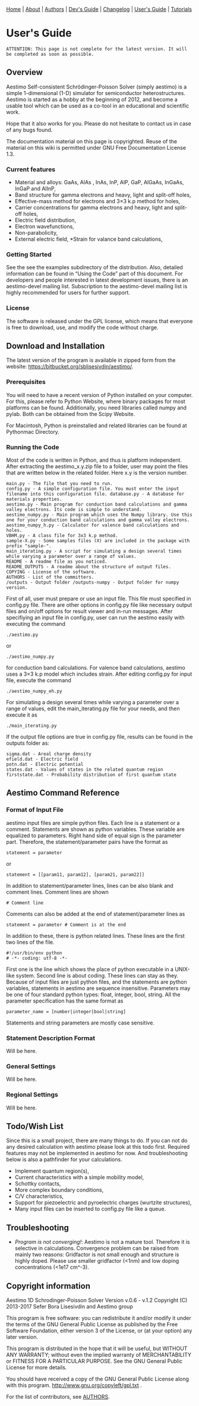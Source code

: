 [Home](index.md) | [About](about.md) | [Authors](AUTHORS.md) | [Dev's Guide](DEVSGUIDE.md) | [Changelog](CHANGELOG.md) | [User's Guide](USERSGUIDE.md) | [Tutorials](tutorials.md)

# User's Guide

```
ATTENTION: This page is not complete for the latest version. It will be completed as soon as possible.
```

## Overview

Aestimo Self-consistent Schrödinger-Poisson Solver (simply aestimo) is a simple 1-dimensional (1-D) simulator for semiconductor heterostructures. Aestimo is started as a hobby at the beginning of 2012, and become a usable tool which can be used as a co-tool in an educational and scientific work.

Hope that it also works for you. Please do not hesitate to contact us in case of any bugs found.

The documentation material on this page is copyrighted. Reuse of the material on this wiki is permitted under GNU Free Documentation License 1.3.

### Current features

* Material and alloys: GaAs, AlAs , InAs, InP, AlP, GaP, AlGaAs, InGaAs, InGaP and AlInP,
* Band structure for gamma electrons and heavy, light and split-off holes,
* Effective-mass method for electrons and 3×3 k.p method for holes,
* Carrier concentrations for gamma electrons and heavy, light and split-off holes,
* Electric field distribution,
* Electron wavefunctions,
* Non-parabolicity,
* External electric field,
*Strain for valance band calculations,

### Getting Started

See the see the examples subdirectory of the distribution. Also, detailed information can be found in “Using the Code” part of this document. For developers and people interested in latest development issues, there is an aestimo-devel mailing list. Subscription to the aestimo-devel mailing list is highly recommended for users for further support.

### License

The software is released under the GPL license, which means that everyone is free to download, use, and modify the code without charge.

## Download and Installation

The latest version of the program is available in zipped form from the website: https://bitbucket.org/sblisesivdin/aestimo/.

### Prerequisites

You will need to have a recent version of Python installed on your computer. For this, please refer to Python Website, where binary packages for most platforms can be found. Additionally, you need libraries called numpy and pylab. Both can be obtained from the Scipy Website.

For Macintosh, Python is preinstalled and related libraries can be found at Pythonmac Directory.

### Running the Code

Most of the code is written in Python, and thus is platform independent. After extracting the aestimo_x.y.zip file to a folder, user may point the files that are written below in the related folder. Here x.y is the version number.

```
main.py - The file that you need to run. 
config.py - A simple configuration file. You must enter the input filename into this configuration file. database.py - A database for materials properties. 
aestimo.py - Main program for conduction band calculations and gamma valley electrons. Its code is simple to understand. 
aestimo_numpy.py - Main program which uses the Numpy library. Use this one for your conduction band calculations and gamma valley electrons. 
aestimo_numpy_h.py - Calculator for valence band calculations and holes. 
VBHM.py - A class file for 3x3 k.p method. 
sample-X.py - Some samples files (X) are included in the package with prefix "sample-". 
main_iterating.py - A script for simulating a design several times while varying a parameter over a range of values. 
README - A readme file as you noticed. 
README_OUTPUTS - A readme about the structure of output files. 
COPYING - License of the software. 
AUTHORS - List of the committers. 
/outputs - Output folder /outputs-numpy - Output folder for numpy version.
```

First of all, user must prepare or use an input file. This file must specified in config.py file. There are other options in config.py file like necessary output files and on/off options for result viewer and in-run messages. After specifiying an input file in config.py, user can run the aestimo easily with executing the command

```
./aestimo.py
```

or

```
./aestimo_numpy.py
```

for conduction band calculations. For valence band calculations, aestimo uses a 3×3 k.p model which includes strain. After editing config.py for input file, execute the command

```
./aestimo_numpy_eh.py
```

For simulating a design several times while varying a parameter over a range of values, edit the main_iterating.py file for your needs, and then execute it as

```
./main_iterating.py
```

If the output file options are true in config.py file, results can be found in the outputs folder as:

```
sigma.dat - Areal charge density 
efield.dat - Electric field 
potn.dat - Electric potential 
states.dat - Values of states in the related quantum region 
firststate.dat - Probability distribution of first quantum state
```

## Aestimo Command Reference

### Format of Input File

aestimo input files are simple python files. Each line is a statement or a comment. Statements are shown as python variables. These variable are equalized to parameters. Right hand side of equal sign is the parameter part. Therefore, the statement/parameter pairs have the format as

```
statement = parameter
```

or

```
statement = [[param11, param12], [param21, param22]]
```

In addition to statement/parameter lines, lines can be also blank and comment lines. Comment lines are shown

```
# Comment line
```
Comments can also be added at the end of statement/parameter lines as

```
statement = parameter # Comment is at the end
```

In addition to these, there is python related lines. These lines are the first two lines of the file.

```
#!/usr/bin/env python 
# -*- coding: utf-8 -*-
```

First one is the line which shows the place of python executable in a UNIX-like system. Second line is about coding. These lines can stay as they. Because of input files are just python files, and the statements are python variables, statements in aestimo are sequence insensitive. Parameters may be one of four standard python types: float, integer, bool, string. All the parameter specification has the same format as

```
parameter_name = [number|integer|bool|string]
```

Statements and string parameters are mostly case sensitive.

### Statement Description Format
Will be here.

### General Settings
Will be here.

### Regional Settings
Will be here.

## Todo/Wish List

Since this is a small project, there are many things to do. If you can not do any desired calculation with aestimo please look at this todo first. Required features may not be implemented in aestimo for now. And troubleshooting below is also a pathfinder for your calculations.
* Implement quantum region(s),
* Current characteristics with a simple mobility model,
* Schottky contacts,
* More complex boundary conditions,
* C/V characteristics,
* Support for piezoelectric and pyroelectric charges (wurtzite structures),
* Many input files can be inserted to config.py file like a queue.

## Troubleshooting

* *Program is not converging!*: Aestimo is not a mature tool. Therefore it is selective in calculations. Convergence problem can be raised from mainly two reasons: Gridfactor is not small enough and structure is highly doped. Please use smaller gridfactor (<1nm) and low doping concentrations (<1e17 cm^-3).

## Copyright information

Aestimo 1D Schrodinger-Poisson Solver
Version v.0.6 - v.1.2
Copyright (C) 2013-2017 Sefer Bora Lisesivdin and Aestimo group

This program is free software: you can redistribute it and/or modify it under the terms of the GNU General Public License as published by the Free Software Foundation, either version 3 of the License, or (at your option) any later version.

This program is distributed in the hope that it will be useful, but WITHOUT ANY WARRANTY; without even the implied warranty of MERCHANTABILITY or FITNESS FOR A PARTICULAR PURPOSE. See the GNU General Public License for more details.

You should have received a copy of the GNU General Public License along with this program. http://www.gnu.org/copyleft/gpl.txt .

For the list of contributors, see [AUTHORS](AUTHORS.md).
